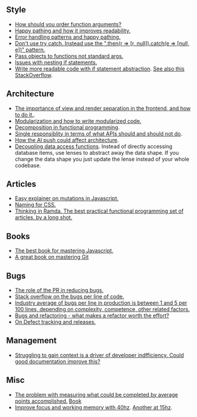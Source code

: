 ## Style
- [How should you order function arguments?](https://mikelyons.org/2020/05/13/coding-standards-argument-ordering)
- [Happy pathing and how it improves readability.](https://medium.com/@matryer/line-of-sight-in-code-186dd7cdea88)
- [Error handling patterns and happy pathing.](https://medium.com/knock-engineering/happy-path-error-handling-1f698068a345)
- [Don't use try catch. Instead use the ".then(r => [r, null]).catch(e => [null, e])" pattern.]()
- [Pass objects to functions not standard args.](https://medium.com/coding-at-dawn/why-you-should-always-pass-objects-as-function-parameters-in-javascript-7fb7c5833dc6)
- [Issues with nesting if statements.](https://www.google.com/url?q=https://youtu.be/CFRhGnuXG-4&source=gmail-imap&ust=1717043496000000&usg=AOvVaw3pQuNaKJOT30xRMGNTIpd3)
- [Write more readable code with if statement abstraction](https://medium.com/readable-code/readable-code-how-to-write-readable-conditional-statements-626cb17a1d2a). [See also this StackOverflow](https://stackoverflow.com/questions/253030/best-way-to-format-if-statement-with-multiple-conditions?utm_source=chatgpt.com).

## Architecture
- [The importance of view and render separation in the frontend, and how to do it.](https://dev.to/tomekbuszewski/high-level-view-and-logic-separation-in-react-39n0).
- [Modularization and how to write modularized code.](https://daily.dev/blog/what-is-modular-programming#:~:text=Modular%20programming%20is%20a%20technique,reusability%20of%20code%20across%20projects.)
- [Decomposition in functional programming](https://softwareengineering.stackexchange.com/questions/402979/what-does-it-mean-for-a-method-or-a-function-to-do-one-thing).
- [Single responsiblity in terms of what APIs should and should not do](https://softwareengineering.stackexchange.com/questions/388026/is-it-bad-practice-to-use-a-single-endpoint-to-do-multiple-similar-tasks).
- [How the AI push could affect architecture](https://navid2zp.medium.com/architecture-for-ai-microservices-were-worth-it-after-all-f53c56ad3e1c).
- [Decoupling data access functions](https://medium.com/javascript-scene/lenses-b85976cb0534). Instead of directly accessing database items, use lenses to abstract away the data shape. If you change the data shape you just update the lense instead of your whole codebase.

## Articles
- [Easy explainer on mutations in Javascript.](https://dev.to/amissah17/ultimate-guide-to-mutations-in-javascript-2a80)
- [Naming for CSS.](https://getbem.com/introduction/)
- [Thinking in Ramda. The best practical functional programming set of articles, by a long shot.](https://randycoulman.com/blog/2016/05/24/thinking-in-ramda-getting-started/)

## Books
- [The best book for mastering Javascript.](https://github.com/getify/You-Dont-Know-JS/blob/1st-ed/README.md)
- [A great book on mastering Git](https://git-scm.com/book/en/v2)

## Bugs
- [The role of the PR in reducing bugs.](https://newsletter.manager.dev/p/the-price-of-mandatory-code-reviews?r=k2zdd&utm_medium=ios&triedRedirect=true)
- [Stack overflow on the bugs per line of code.](https://stackoverflow.com/questions/2898571/basis-for-claim-that-the-number-of-bugs-per-line-of-code-is-constant-regardless)
- [Industry average of bugs per line in production is between 1 and 5 per 100 lines, depending on complexity, competence, other related factors.](https://amartester.blogspot.com/2007/04/bugs-per-lines-of-code.html?ck_subscriber_id=2400214932&utm_source=convertkit&utm_medium=email&utm_campaign=Let+small+fires+burn+-+14774391&m=1)
- [Bugs and refactoring - what makes a refactor worth the effort?](https://www.mayerdan.com/ruby/2012/11/11/bugs-per-line-of-code-ratio)
- [On Defect tracking and releases.](https://stevemcconnell.com/articles/gauging-software-readiness-with-defect-tracking/)

## Management
- [Struggling to gain context is a driver of developer indfficiency. Could good documentation improve this?](https://www.cortex.io/report/the-2024-state-of-developer-productivity?utm_source=chatgpt.com)

## Misc
- [The problem with measuring what could be completed by average points accomplished.](https://media.licdn.com/dms/image/v2/C5612AQGO7MewiRYkjQ/article-cover_image-shrink_600_2000/article-cover_image-shrink_600_2000/0/1522313085615?e=2147483647&v=beta&t=5dLjjIKIQR-DN24IvDrpK2qCtVy0mCN15pLO_1mwel0) [Book](https://www.flawofaverages.com/bookshttps://www.flawofaverages.com/books)
- [Improve focus and working memory with 40hz](https://www.youtube.com/watch?v=1_G60OdEzXs). [Another at 15hz](https://www.youtube.com/watch?v=U0QHUt55svg).
